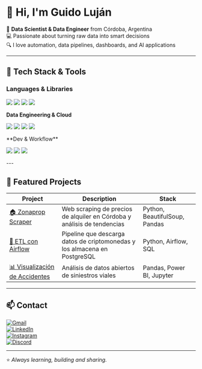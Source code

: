 # 👋 Hi, I'm Guido Luján

🎯 **Data Scientist & Data Engineer** from Córdoba, Argentina  
💻 Passionate about turning raw data into smart decisions  
🔍 I love automation, data pipelines, dashboards, and AI applications

---

## 🧰 Tech Stack & Tools

### Languages & Libraries
<p>
  <img src="https://img.shields.io/badge/Python-3776AB?logo=python&logoColor=white&style=for-the-badge" />
  <img src="https://img.shields.io/badge/NumPy-013243?logo=numpy&logoColor=white&style=for-the-badge" />
  <img src="https://img.shields.io/badge/Pandas-150458?logo=pandas&logoColor=white&style=for-the-badge" />
  <img src="https://img.shields.io/badge/SQL-4479A1?logo=mysql&logoColor=white&style=for-the-badge" />
</p>

**Data Engineering & Cloud**  
<p>
<img src="https://img.shields.io/badge/-Apache%20Airflow-017CEE?logo=apache-airflow&logoColor=white&style=flat-square" />  
<img src="https://img.shields.io/badge/-Apache%20Kafka-231F20?logo=apache-kafka&logoColor=white&style=flat-square" />  
<img src="https://img.shields.io/badge/-Docker-2496ED?logo=docker&logoColor=white&style=flat-square" />
<img src="https://img.shields.io/badge/-Google%20Cloud-4285F4?logo=google-cloud&logoColor=white&style=flat-square" />
</p>
**Dev & Workflow**  
<p>
<img src="https://img.shields.io/badge/-Git-F05032?logo=git&logoColor=white&style=flat-square" />
<img src="https://img.shields.io/badge/-GitHub-181717?logo=github&logoColor=white&style=flat-square" /> 
<img src="https://img.shields.io/badge/-Pycharm-000000?logo=pycharm&logoColor=white&style=flat-square" />
</p>
---

## 📂 Featured Projects

| Project | Description | Stack |
|--------|-------------|-------|
| [🏠 Zonaprop Scraper](https://github.com/tuusuario/zonaprop-scraper) | Web scraping de precios de alquiler en Córdoba y análisis de tendencias | Python, BeautifulSoup, Pandas |
| [🔄 ETL con Airflow](https://github.com/tuusuario/etl-airflow-crypto) | Pipeline que descarga datos de criptomonedas y los almacena en PostgreSQL | Python, Airflow, SQL |
| [📊 Visualización de Accidentes](https://github.com/tuusuario/accidentes-viales) | Análisis de datos abiertos de siniestros viales | Pandas, Power BI, Jupyter |

---

## 📫 Contact

[![Gmail](https://img.shields.io/badge/-Email-D14836?style=flat-square&logo=gmail&logoColor=white)](mailto:guidoilujan@outlook.com)  
[![LinkedIn](https://img.shields.io/badge/-LinkedIn-0077B5?style=flat-square&logo=linkedin&logoColor=white)](https://www.linkedin.com/in/guido-lujan/)  
[![Instagram](https://img.shields.io/badge/-Instagram-E4405F?style=flat-square&logo=instagram&logoColor=white)](https://instagram.com/guiido_lujan)  
[![Discord](https://img.shields.io/badge/-Discord-5865F2?style=flat-square&logo=discord&logoColor=white)](https://discordapp.com/users/nacho.097)

---

⭐ *Always learning, building and sharing.*
